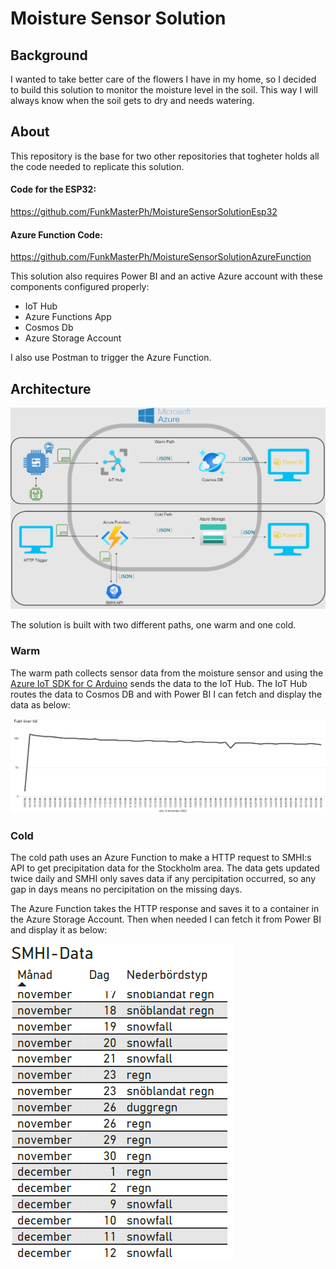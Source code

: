 # Moisture Sensor Solution

## Background
I wanted to take better care of the flowers I have in my home, so I decided to build this solution to monitor the moisture level in the soil. This way I will always know when the soil gets to dry and needs watering.

## About

This repository is the base for two other repositories that togheter holds all the code needed to replicate this solution.

#### Code for the ESP32:
https://github.com/FunkMasterPh/MoistureSensorSolutionEsp32

#### Azure Function Code:
https://github.com/FunkMasterPh/MoistureSensorSolutionAzureFunction

This solution also requires Power BI and an active Azure account with these components configured properly:
* IoT Hub
* Azure Functions App
* Cosmos Db 
* Azure Storage Account

I also use Postman to trigger the Azure Function.

## Architecture
![Architecture](SolutionOverview.png "Solution Architecture")

The solution is built with two different paths, one warm and one cold.

### Warm

The warm path collects sensor data from the moisture sensor and using the [Azure IoT SDK for C Arduino](https://github.com/Azure/azure-sdk-for-c-arduino) sends the data to the IoT Hub. The IoT Hub routes the data to Cosmos DB and with Power BI I can fetch and display the data as below:

![MoistureData](MoistureVisualization "Visualization of moisture data")

### Cold

The cold path uses an Azure Function to make a HTTP request to SMHI:s API to get precipitation data for the Stockholm area. The data gets updated twice daily and SMHI only saves data if any percipitation occurred, so any gap in days means no percipitation on the missing days.

The Azure Function takes the HTTP response and saves it to a container in the Azure Storage Account. Then when needed I can fetch it from Power BI and display it as below:

![SMHIData](SMHIVisualization "Visualization of SMHI data")
